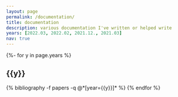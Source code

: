 ```yaml
---
layout: page
permalink: /documentation/
title: documentation
description: various documentation I've written or helped write
years: [2022.03, 2022.02, 2021.12., 2021.03]
nav: true
---
```

<!-- _pages/publications.md -->
<div class="publications">

{%- for y in page.years %}
  <h2 class="year">{{y}}</h2>
  {% bibliography -f papers -q @*[year={{y}}]* %}
{% endfor %}

</div>
